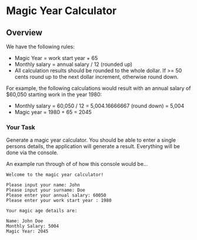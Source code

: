 # Magic Year Calculator 

## Overview

We have the following rules:  

* Magic Year = work start year + 65
* Monthly salary = annual salary / 12 (rounded up)
* All calculation results should be rounded to the whole dollar. If >= 50 cents round up to the next dollar increment, otherwise round down.   

For example, the following calculations would result with an annual salary of $60,050 starting work in the year 1980:

* Monthly salary = 60,050 / 12 = 5,004.16666667 (round down) = 5,004  
* Magic year = 1980 + 65 = 2045

### Your Task

Generate a magic year calculator. You should be able to enter a single persons details, the application will generate a result. Everything will be done via the console.

An example run through of of how this console would be...

~~~
Welcome to the magic year calculator!

Please input your name: John  
Please input your surname: Doe  
Please enter your annual salary: 60050
Please enter your work start year : 1980

Your magic age details are:

Name: John Doe  
Monthly Salary: 5004
Magic Year: 2045
~~~
